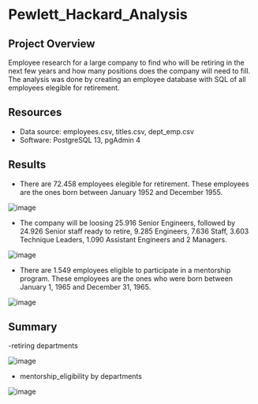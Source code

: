 # Pewlett_Hackard_Analysis
## Project Overview
Employee research for a large company to find who will be retiring in the next few years and how many positions does the company will need to fill. The analysis was done by creating an employee database with SQL of all employees elegible for retirement.

## Resources
- Data source: employees.csv, titles.csv, dept_emp.csv
- Software: PostgreSQL 13, pgAdmin 4

## Results

- There are 72.458 employees elegible for retirement. These employees are the ones born between January 1952 and December 1955. 

![image](https://user-images.githubusercontent.com/91766276/146453627-f852ac33-794d-46ec-b99b-ebfdf85094a3.png)

- The company will be loosing 25.916 Senior Engineers, followed by 24.926 Senior staff ready to retire, 9.285 Engineers, 7.636 Staff, 3.603 Technique Leaders, 1.090 Assistant Engineers and 2 Managers. 

![image](https://user-images.githubusercontent.com/91766276/146457015-b26db78c-9ad2-4794-9aec-5d1005490cff.png)

- There are 1.549 employees eligible to participate in a mentorship program. These employees are the ones who were born between January 1, 1965 and December 31, 1965.

![image](https://user-images.githubusercontent.com/91766276/146458446-870e149f-4b4c-4c1c-9b2d-f2a08b1f7adb.png)


## Summary

-retiring departments

![image](https://user-images.githubusercontent.com/91766276/146471351-862e504f-c481-4004-9e1d-8dbcdd0864cc.png)

- mentorship_eligibility by departments

![image](https://user-images.githubusercontent.com/91766276/146471161-ab2e294c-a213-42ed-a45e-2c471e2d679c.png)

